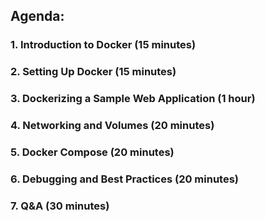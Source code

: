 ## Agenda:

### 1. Introduction to Docker (15 minutes)
### 2. Setting Up Docker (15 minutes)
### 3. Dockerizing a Sample Web Application (1 hour)
### 4. Networking and Volumes (20 minutes)
### 5. Docker Compose (20 minutes)
### 6. Debugging and Best Practices (20 minutes)
### 7. Q&A (30 minutes)
